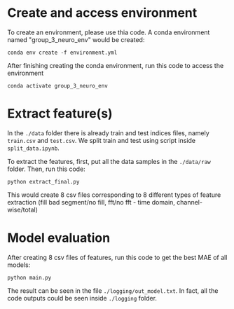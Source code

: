 # Create and access environment
To create an environment, please use thia code. A conda environment named "group_3_neuro_env" would be created:
```
conda env create -f environment.yml
```

After finishing creating the conda environment, run this code to access the environment
```
conda activate group_3_neuro_env
```

# Extract feature(s)
In the ```./data``` folder there is already train and test indices files, namely ```train.csv``` and ```test.csv```. We split train and test using script inside ```split_data.ipynb```.

To extract the features, first, put all the data samples in the ```./data/raw``` folder. Then, run this code:
```
python extract_final.py
```

This would create 8 csv files corresponding to 8 different types of feature extraction (fill bad segment/no fill, fft/no fft - time domain, channel-wise/total)

# Model evaluation
After creating 8 csv files of features, run this code to get the best MAE of all models:
```
python main.py
```

The result can be seen in the file ```./logging/out_model.txt```. In fact, all the code outputs could be seen inside ```./logging``` folder.
